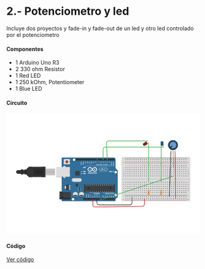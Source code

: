 # 2.- Potenciometro y led
Incluye dos proyectos y fade-in y fade-out de un led y
otro led controlado por el potenciometro

#### Componentes
* 1	Arduino Uno R3
* 2	330 ohm Resistor
* 1	Red LED
* 1	250 kOhm, Potentiometer
* 1	Blue LED

#### Circuito
![Circuito](circuito.png)

#### Código
[Ver código](codigo.ino)
